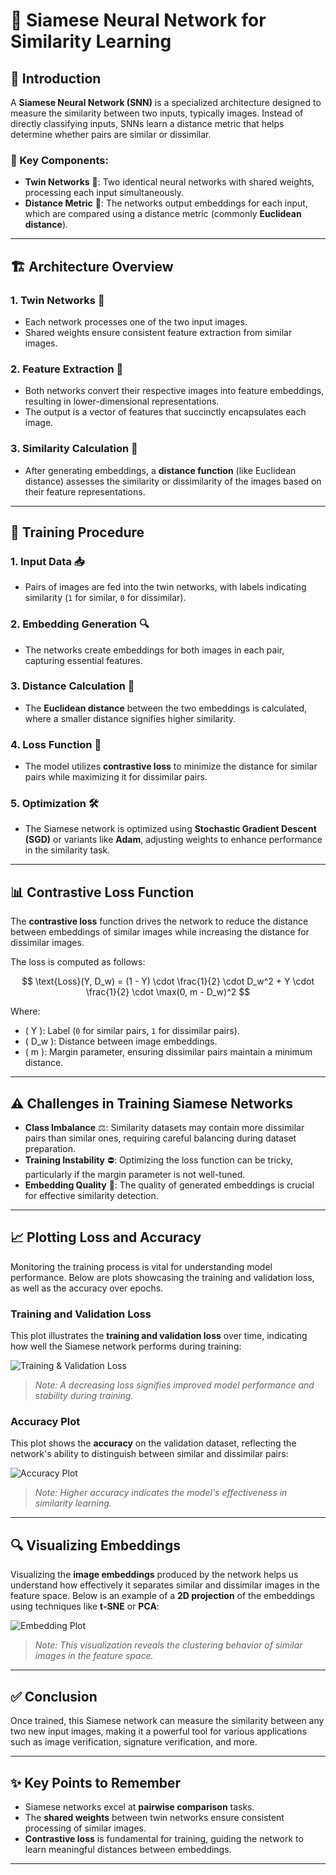 # 🤖 Siamese Neural Network for Similarity Learning

## 📖 Introduction

A **Siamese Neural Network (SNN)** is a specialized architecture designed to measure the similarity between two inputs, typically images. Instead of directly classifying inputs, SNNs learn a distance metric that helps determine whether pairs are similar or dissimilar.

### 🌟 Key Components:
- **Twin Networks** 👯: Two identical neural networks with shared weights, processing each input simultaneously.
- **Distance Metric** 📏: The networks output embeddings for each input, which are compared using a distance metric (commonly **Euclidean distance**).

---

## 🏗️ Architecture Overview

### 1. **Twin Networks** 👯
   - Each network processes one of the two input images.
   - Shared weights ensure consistent feature extraction from similar images.

### 2. **Feature Extraction** 🧩
   - Both networks convert their respective images into feature embeddings, resulting in lower-dimensional representations.
   - The output is a vector of features that succinctly encapsulates each image.

### 3. **Similarity Calculation** 📏
   - After generating embeddings, a **distance function** (like Euclidean distance) assesses the similarity or dissimilarity of the images based on their feature representations.

---

## 🔄 Training Procedure

### 1. **Input Data** 📥
   - Pairs of images are fed into the twin networks, with labels indicating similarity (`1` for similar, `0` for dissimilar).

### 2. **Embedding Generation** 🔍
   - The networks create embeddings for both images in each pair, capturing essential features.

### 3. **Distance Calculation** 📏
   - The **Euclidean distance** between the two embeddings is calculated, where a smaller distance signifies higher similarity.

### 4. **Loss Function** 🔧
   - The model utilizes **contrastive loss** to minimize the distance for similar pairs while maximizing it for dissimilar pairs.

### 5. **Optimization** 🛠️
   - The Siamese network is optimized using **Stochastic Gradient Descent (SGD)** or variants like **Adam**, adjusting weights to enhance performance in the similarity task.

---

## 📊 Contrastive Loss Function

The **contrastive loss** function drives the network to reduce the distance between embeddings of similar images while increasing the distance for dissimilar images.

The loss is computed as follows:

$$
\text{Loss}(Y, D_w) = (1 - Y) \cdot \frac{1}{2} \cdot D_w^2 + Y \cdot \frac{1}{2} \cdot \max(0, m - D_w)^2
$$

Where:
- \( Y \): Label (`0` for similar pairs, `1` for dissimilar pairs).
- \( D_w \): Distance between image embeddings.
- \( m \): Margin parameter, ensuring dissimilar pairs maintain a minimum distance.

---

## ⚠️ Challenges in Training Siamese Networks

- **Class Imbalance** ⚖️: Similarity datasets may contain more dissimilar pairs than similar ones, requiring careful balancing during dataset preparation.
- **Training Instability** ⛔: Optimizing the loss function can be tricky, particularly if the margin parameter is not well-tuned.
- **Embedding Quality** 🎯: The quality of generated embeddings is crucial for effective similarity detection.

---

## 📈 Plotting Loss and Accuracy

Monitoring the training process is vital for understanding model performance. Below are plots showcasing the training and validation loss, as well as the accuracy over epochs.

### Training and Validation Loss

This plot illustrates the **training and validation loss** over time, indicating how well the Siamese network performs during training:

![Training & Validation Loss](Plots/T&VLOSS.png)

> *Note: A decreasing loss signifies improved model performance and stability during training.*

### Accuracy Plot

This plot shows the **accuracy** on the validation dataset, reflecting the network's ability to distinguish between similar and dissimilar pairs:

![Accuracy Plot](Plots/accuracy.png)

> *Note: Higher accuracy indicates the model's effectiveness in similarity learning.*

---

## 🔍 Visualizing Embeddings

Visualizing the **image embeddings** produced by the network helps us understand how effectively it separates similar and dissimilar images in the feature space. Below is an example of a **2D projection** of the embeddings using techniques like **t-SNE** or **PCA**:

![Embedding Plot](Plots/Embedding.png)

> *Note: This visualization reveals the clustering behavior of similar images in the feature space.*

---



## ✅ Conclusion

Once trained, this Siamese network can measure the similarity between any two new input images, making it a powerful tool for various applications such as image verification, signature verification, and more.

---

## ✨ Key Points to Remember
- Siamese networks excel at **pairwise comparison** tasks.
- The **shared weights** between twin networks ensure consistent processing of similar images.
- **Contrastive loss** is fundamental for training, guiding the network to learn meaningful distances between embeddings.

---
